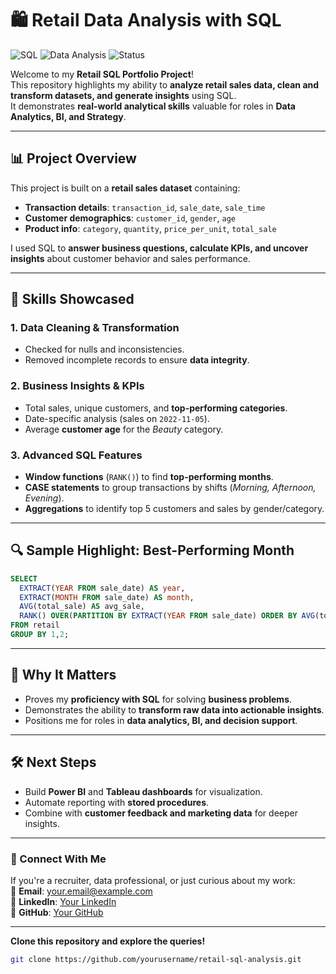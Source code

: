 
# 🛍️ Retail Data Analysis with SQL  
![SQL](https://img.shields.io/badge/SQL-Portfolio-blue) ![Data Analysis](https://img.shields.io/badge/Data-Analytics-success) ![Status](https://img.shields.io/badge/Project-Active-brightgreen)

Welcome to my **Retail SQL Portfolio Project**!  
This repository highlights my ability to **analyze retail sales data, clean and transform datasets, and generate insights** using SQL.  
It demonstrates **real-world analytical skills** valuable for roles in **Data Analytics, BI, and Strategy**.

---

## 📊 Project Overview  
This project is built on a **retail sales dataset** containing:
- **Transaction details**: `transaction_id`, `sale_date`, `sale_time`
- **Customer demographics**: `customer_id`, `gender`, `age`
- **Product info**: `category`, `quantity`, `price_per_unit`, `total_sale`

I used SQL to **answer business questions, calculate KPIs, and uncover insights** about customer behavior and sales performance.

---

## 🧠 Skills Showcased  
### **1. Data Cleaning & Transformation**  
- Checked for nulls and inconsistencies.  
- Removed incomplete records to ensure **data integrity**.

### **2. Business Insights & KPIs**  
- Total sales, unique customers, and **top-performing categories**.  
- Date-specific analysis (sales on `2022-11-05`).  
- Average **customer age** for the *Beauty* category.

### **3. Advanced SQL Features**  
- **Window functions** (`RANK()`) to find **top-performing months**.  
- **CASE statements** to group transactions by shifts (*Morning, Afternoon, Evening*).  
- **Aggregations** to identify top 5 customers and sales by gender/category.

---

## 🔍 Sample Highlight: Best-Performing Month  
```sql
SELECT 
  EXTRACT(YEAR FROM sale_date) AS year,
  EXTRACT(MONTH FROM sale_date) AS month,
  AVG(total_sale) AS avg_sale,
  RANK() OVER(PARTITION BY EXTRACT(YEAR FROM sale_date) ORDER BY AVG(total_sale) DESC) AS rank
FROM retail
GROUP BY 1,2;
```

---

## 🚀 Why It Matters  
- Proves my **proficiency with SQL** for solving **business problems**.  
- Demonstrates the ability to **transform raw data into actionable insights**.  
- Positions me for roles in **data analytics, BI, and decision support**.

---

## 🛠 Next Steps  
- Build **Power BI** and **Tableau dashboards** for visualization.  
- Automate reporting with **stored procedures**.  
- Combine with **customer feedback and marketing data** for deeper insights.

---

### 👋 Connect With Me  
If you're a recruiter, data professional, or just curious about my work:  
📧 **Email**: your.email@example.com  
🔗 **LinkedIn**: [Your LinkedIn](https://linkedin.com)  
🔗 **GitHub**: [Your GitHub](https://github.com/yourusername)

---
**Clone this repository and explore the queries!**  
```bash
git clone https://github.com/yourusername/retail-sql-analysis.git
```
